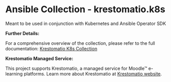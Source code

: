 # Ansible Collection - krestomatio.k8s

Meant to be used in conjunction with Kubernetes and Ansible Operator SDK

**Further Details:**

For a comprehensive overview of the collection, please refer to the full documentation: [Krestomatio K8s Collection](https://krestomatio.com/docs/krestomatio.k8s)

**Krestomatio Managed Service:**

This project supports Krestomatio, a managed service for Moodle™ e-learning platforms. Learn more about Krestomatio at [Krestomatio website](https://krestomatio.com).
